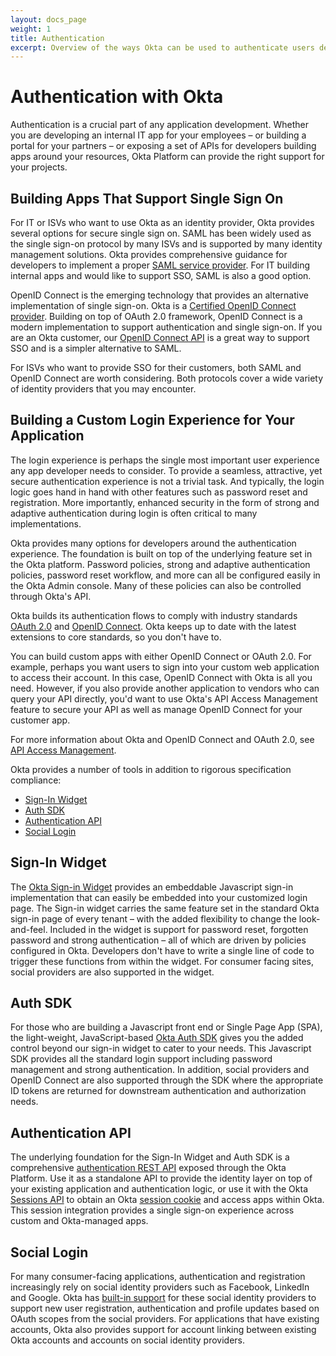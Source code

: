```yaml
---
layout: docs_page
weight: 1
title: Authentication
excerpt: Overview of the ways Okta can be used to authenticate users depending on your needs.
---
```


# Authentication with Okta

Authentication is a crucial part of any application development.  Whether you are developing an internal IT app for your employees – or building a portal for your partners – or exposing a set of APIs for developers building apps around your resources, Okta Platform can provide the right support for your projects.

## Building Apps That Support Single Sign On

For IT or ISVs who want to use Okta as an identity provider, Okta
provides several options for secure single sign on.  SAML has been
widely used as the single sign-on protocol by many ISVs and is
supported by many identity management solutions.  Okta provides
comprehensive guidance for developers to implement a proper
[SAML service provider](/docs/guides/saml_guidance.html).
For IT building internal apps and would like to support SSO, SAML is
also a good option.

OpenID Connect is the emerging technology that provides an alternative
implementation of single sign-on.
Okta is a [Certified OpenID Connect provider](http://openid.net/certification/).
Building on top of OAuth 2.0 framework, OpenID Connect is a modern
implementation to support authentication and single sign-on.  If you
are an Okta customer, our [OpenID Connect API](/docs/api/resources/oidc.html) is a great way to support SSO and
is a simpler alternative to SAML.

For ISVs who want to provide SSO for their customers, both
SAML and OpenID Connect are worth considering. Both protocols cover a
wide variety of identity providers that you may encounter.

## Building a Custom Login Experience for Your Application

The login experience is perhaps the single most important user
experience any app developer needs to consider.  To provide a
seamless, attractive, yet secure authentication experience is not a
trivial task.  And typically, the login logic goes hand in hand with
other features such as password reset and registration.  More
importantly, enhanced security in the form of strong and adaptive
authentication during login is often critical to many implementations.

Okta provides many options for developers around the authentication
experience.  The foundation is built on top of the
underlying feature set in the Okta platform.  Password policies,
strong and adaptive authentication policies, password reset workflow, and more
can all be configured easily in the Okta Admin console.
Many of these policies can also be controlled through Okta's API.

Okta builds its authentication flows to comply with industry standards
[OAuth 2.0](/standards/oauth2/index.html) and [OpenID Connect](/standards/oid/index.html). 
Okta keeps up to date with the latest extensions to core standards, so you don't have to.

You can build custom apps with either OpenID Connect or OAuth 2.0.
For example, perhaps you want users to sign into your custom web application to access their account.
In this case, OpenID Connect with Okta is all you need. However, if you also provide another application
to vendors who can query your API directly, you'd want to use Okta's API Access Management feature to
secure your API as well as manage OpenID Connect for your customer app.

For more information about Okta and OpenID Connect and OAuth 2.0, see [API Access Management](/use_cases/api_access-management/index.html).

Okta provides a number of tools in addition to rigorous specification compliance:

* [Sign-In Widget](#sign-in-widget)
* [Auth SDK](#auth-sdk)
* [Authentication API](#authentication-api)
* [Social Login](#social-login)

## Sign-In Widget

The [Okta Sign-in Widget](/code/javascript/okta_sign-in_widget.html)
provides an embeddable Javascript sign-in implementation that can
easily be embedded into your customized login page.  The Sign-in
widget carries the same feature set in the standard Okta sign-in page
of every tenant – with the added flexibility to change the
look-and-feel.  Included in the widget is support for password reset,
forgotten password and strong authentication – all of which are  driven
by policies configured in Okta.  Developers don't have to write a
single line of code to trigger these functions from within the widget.
For consumer facing sites, social providers are also supported in the
widget.

## Auth SDK

For those who are building a Javascript front end or Single Page App
(SPA), the light-weight, JavaScript-based [Okta Auth SDK](/code/javascript/okta_auth_sdk)
gives you the added control beyond our sign-in widget to cater to your
needs.  This Javascript SDK provides all the standard login support
including password management and strong authentication.  In addition,
social providers and OpenID Connect are also supported through the SDK where
the appropriate ID tokens are returned for downstream authentication
and authorization needs.

## Authentication API

The underlying foundation for the Sign-In Widget and Auth SDK is a
comprehensive [authentication REST API](/docs/api/resources/authn.html)
exposed through the Okta Platform.  Use it as a
standalone API to provide the identity layer on top of your existing
application and authentication logic, or use it with the Okta [Sessions API](/docs/api/resources/sessions.html)
to obtain an Okta [session cookie](/use_cases/authentication/session_cookie) and access apps within Okta.
This session integration provides a single sign-on experience across custom and Okta-managed apps.

## Social Login

For many consumer-facing applications, authentication and registration
increasingly rely on social identity providers such as Facebook, LinkedIn and Google. 
Okta has [built-in support](/docs/api/resources/social_authentication.html) for these
social identity providers to support new user registration,
authentication and profile updates based on OAuth scopes from the
social providers.  For applications that have existing accounts, Okta
also provides support for account linking between existing Okta accounts
and accounts on social identity providers.
